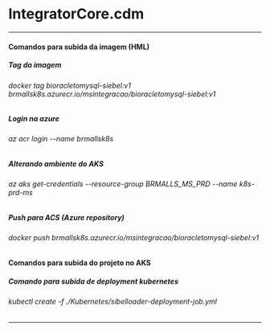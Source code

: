 # IntegratorCore.cdm

------------------------------------------------------------------------------------------------

#### Comandos para subida da imagem (HML)

##### Tag da imagem
###### docker tag bioracletomysql-siebel:v1 brmallsk8s.azurecr.io/msintegracao/bioracletomysql-siebel:v1

##### Login na azure
###### az acr login --name brmallsk8s

##### Alterando ambiente do AKS
###### az aks get-credentials --resource-group BRMALLS_MS_PRD --name k8s-prd-ms

##### Push para ACS (Azure repository)
###### docker push brmallsk8s.azurecr.io/msintegracao/bioracletomysql-siebel:v1

#### Comandos para subida do projeto no AKS

##### Comando para subida de deployment kubernetes
###### kubectl create -f ./Kubernetes/sibelloader-deployment-job.yml

------------------------------------------------------------------------------------------------